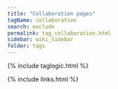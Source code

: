 ```yaml
---
title: "Collaboration pages"
tagName: collaboration
search: exclude
permalink: tag_collaboration.html
sidebar: wiki_sidebar
folder: tags
---
```

{% include taglogic.html %}

{% include links.html %}
